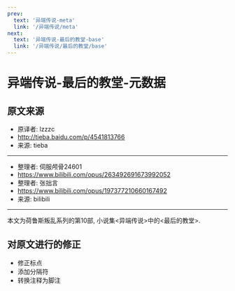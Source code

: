 ```yaml
---
prev:
  text: '异端传说-meta'
  link: '/异端传说/meta'
next:
  text: '异端传说-最后的教堂-base'
  link: '/异端传说/最后的教堂/base'
---
```


# 异端传说-最后的教堂-元数据

## 原文来源

+ 原译者: lzzzc
+ <http://tieba.baidu.com/p/4541813766>
+ 来源: tieba

--------

+ 整理者: 伺服颅骨24601
+ <https://www.bilibili.com/opus/263492691673992052>
+ 整理者: 张拙言
+ <https://www.bilibili.com/opus/197377210660167492>
+ 来源: bilibili

--------

本文为荷鲁斯叛乱系列的第10部, 小说集<异端传说>中的<最后的教堂>.

## 对原文进行的修正

+ 修正标点
+ 添加分隔符
+ 转换注释为脚注
